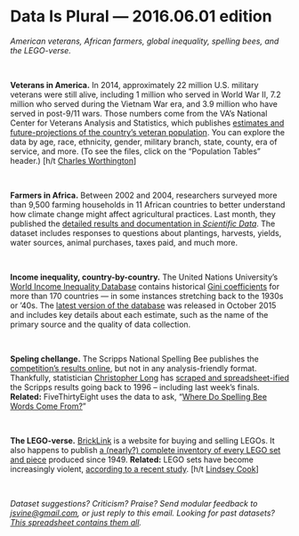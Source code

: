 Data Is Plural — 2016.06.01 edition
===================================

*American veterans, African farmers, global inequality, spelling bees, and the LEGO-verse.*

&nbsp;

**Veterans in America.** In 2014, approximately 22 million U.S. military veterans were still alive, including 1 million who served in World War II, 7.2 million who served during the Vietnam War era, and 3.9 million who have served in post-9/11 wars. Those numbers come from the VA’s National Center for Veterans Analysis and Statistics, which publishes [estimates and future-projections of the country’s veteran population](http://www.va.gov/vetdata/Veteran_Population.asp). You can explore the data by age, race, ethnicity, gender, military branch, state, county, era of service, and more. (To see the files, click on the “Population Tables” header.) [h/t [Charles Worthington](http://opendata.stackexchange.com/a/1253)]

&nbsp;

**Farmers in Africa.** Between 2002 and 2004, researchers surveyed more than 9,500 farming households in 11 African countries to better understand how climate change might affect agricultural practices. Last month, they published the [detailed results and documentation in *Scientific Data*](http://www.nature.com/articles/sdata201620?WT.ec_id=SDATA-201605). The dataset includes responses to questions about plantings, harvests, yields, water sources, animal purchases, taxes paid, and much more.

&nbsp;

**Income inequality, country-by-country.** The United Nations University’s [World Income Inequality Database](https://www.wider.unu.edu/project/wiid-%E2%80%93-world-income-inequality-database) contains historical [Gini coefficients](https://en.wikipedia.org/wiki/Gini_coefficient) for more than 170 countries — in some instances stretching back to the 1930s or ’40s. The [latest version of the database](https://www.wider.unu.edu/download/WIID3.3) was released in October 2015 and includes key details about each estimate, such as the name of the primary source and the quality of data collection.

&nbsp;

**Speling chellange.** The Scripps National Spelling Bee publishes the [competition’s results online](http://spellingbee.com/public/results/2016/round_results), but not in any analysis-friendly format. Thankfully, statistician [Christopher Long](http://angrystatistician.blogspot.com/) has [scraped and spreadsheet-ified](https://github.com/octonion/spelling) the Scripps results going back to 1996 – including last week’s finals. **Related:** FiveThirtyEight uses the data to ask, “[Where Do Spelling Bee Words Come From?](http://fivethirtyeight.com/features/where-do-spelling-bee-words-come-from/)”

&nbsp;

**The LEGO-verse.** [BrickLink](https://www.bricklink.com) is a website for buying and selling LEGOs. It also happens to publish [a (nearly?) complete inventory of every LEGO set and piece](https://www.bricklink.com/catalogDownload.asp) produced since 1949. **Related:** LEGO sets have become increasingly violent, [according to a recent study](http://www.bartneck.de/publications/2016/legoViolence/index.html). [h/t [Lindsey Cook](http://tinyletter.com/UpDownAllAround/letters/so-random)]

&nbsp;

*Dataset suggestions? Criticism? Praise? Send modular feedback to <jsvine@gmail.com>, or just reply to this email. Looking for past datasets? [This spreadsheet contains them all](https://docs.google.com/spreadsheets/d/1wZhPLMCHKJvwOkP4juclhjFgqIY8fQFMemwKL2c64vk).*